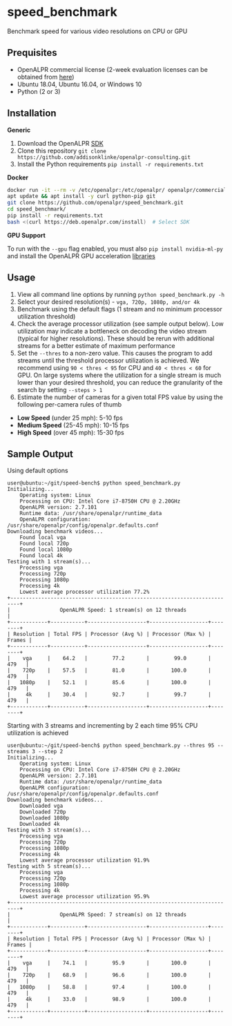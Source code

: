 # speed_benchmark 

Benchmark speed for various video resolutions on CPU or GPU

## Prequisites

* OpenALPR commercial license (2-week evaluation licenses can be obtained from 
[here](https://license.openalpr.com/evalrequest/))
* Ubuntu 18.04, Ubuntu 16.04, or Windows 10
* Python (2 or 3)

## Installation

**Generic**

1. Download the OpenALPR [SDK](http://doc.openalpr.com/sdk.html#installation) 
2. Clone this repository `git clone https://github.com/addisonklinke/openalpr-consulting.git`
3. Install the Python requirements `pip install -r requirements.txt`

**Docker**

```bash
docker run -it --rm -v /etc/openalpr:/etc/openalpr/ openalpr/commercial-agent /bin/bash
apt update && apt install -y curl python-pip git
git clone https://github.com/openalpr/speed_benchmark.git
cd speed_benchmark/
pip install -r requirements.txt
bash <(curl https://deb.openalpr.com/install)  # Select SDK
```

**GPU Support**

To run with the `--gpu` flag enabled, you must also `pip install nvidia-ml-py` and install the OpenALPR GPU 
acceleration [libraries](http://doc.openalpr.com/on_premises.html#nvidia-gpu-acceleration)

## Usage

1. View all command line options by running `python speed_benchmark.py -h`
2. Select your desired resolution(s) - `vga, 720p, 1080p, and/or 4k`
3. Benchmark using the default flags (1 stream and no minimum processor utilization threshold)
3. Check the average processor utilization (see sample output below). Low utilization may indicate a bottleneck on 
decoding the video stream (typical for higher resolutions). These should be rerun with additional streams for a better 
estimate of maximum performance
4. Set the `--thres` to a non-zero value. This causes the program to add streams until the threshold processor 
utilization is achieved. We recommend using `90 < thres < 95` for CPU and `40 < thres < 60` for GPU. On large systems 
where the utilization for a single stream is much lower than your desired threshold, you can reduce the granularity of 
the search by setting `--steps > 1`
5. Estimate the number of cameras for a given total FPS value by using the following per-camera rules of thumb

* **Low Speed** (under 25 mph): 5-10 fps
* **Medium Speed** (25-45 mph): 10-15 fps
* **High Speed** (over 45 mph): 15-30 fps  

## Sample Output

Using default options

```commandline
user@ubuntu:~/git/speed-bench$ python speed_benchmark.py
Initializing...
	Operating system: Linux
	Processing on CPU: Intel Core i7-8750H CPU @ 2.20GHz
	OpenALPR version: 2.7.101
	Runtime data: /usr/share/openalpr/runtime_data
	OpenALPR configuration: /usr/share/openalpr/config/openalpr.defaults.conf
Downloading benchmark videos...
	Found local vga
	Found local 720p
	Found local 1080p
	Found local 4k
Testing with 1 stream(s)...
	Processing vga
	Processing 720p
	Processing 1080p
	Processing 4k
	Lowest average processor utilization 77.2%
+-------------------------------------------------------------------------+
|                OpenALPR Speed: 1 stream(s) on 12 threads                |
+------------+-----------+-------------------+-------------------+--------+
| Resolution | Total FPS | Processor (Avg %) | Processor (Max %) | Frames |
+------------+-----------+-------------------+-------------------+--------+
|    vga     |    64.2   |        77.2       |        99.0       |  479   |
|    720p    |    57.5   |        81.0       |       100.0       |  479   |
|   1080p    |    52.1   |        85.6       |       100.0       |  479   |
|     4k     |    30.4   |        92.7       |        99.7       |  479   |
+------------+-----------+-------------------+-------------------+--------+
```

Starting with 3 streams and incrementing by 2 each time 95% CPU utilization is achieved

```commandline
user@ubuntu:~/git/speed-bench$ python speed_benchmark.py --thres 95 --streams 3 --step 2
Initializing...
	Operating system: Linux
	Processing on CPU: Intel Core i7-8750H CPU @ 2.20GHz
	OpenALPR version: 2.7.101
	Runtime data: /usr/share/openalpr/runtime_data
	OpenALPR configuration: /usr/share/openalpr/config/openalpr.defaults.conf
Downloading benchmark videos...
	Downloaded vga
	Downloaded 720p
	Downloaded 1080p
	Downloaded 4k
Testing with 3 stream(s)...
	Processing vga
	Processing 720p
	Processing 1080p
	Processing 4k
	Lowest average processor utilization 91.9%
Testing with 5 stream(s)...
	Processing vga
	Processing 720p
	Processing 1080p
	Processing 4k
	Lowest average processor utilization 95.9%
+-------------------------------------------------------------------------+
|                OpenALPR Speed: 7 stream(s) on 12 threads                |
+------------+-----------+-------------------+-------------------+--------+
| Resolution | Total FPS | Processor (Avg %) | Processor (Max %) | Frames |
+------------+-----------+-------------------+-------------------+--------+
|    vga     |    74.1   |        95.9       |       100.0       |  479   |
|    720p    |    68.9   |        96.6       |       100.0       |  479   |
|   1080p    |    58.8   |        97.4       |       100.0       |  479   |
|     4k     |    33.0   |        98.9       |       100.0       |  479   |
+------------+-----------+-------------------+-------------------+--------+
```

